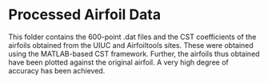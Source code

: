 # Processed Airfoil Data

This folder contains the 600-point .dat files and the CST coefficients of the airfoils obtained from the UIUC and Airfoiltools sites. These were obtained using the MATLAB-based CST framework. Further, the airfoils thus obtained have been plotted against the original airfoil. A very high degree of accuracy has been achieved.
